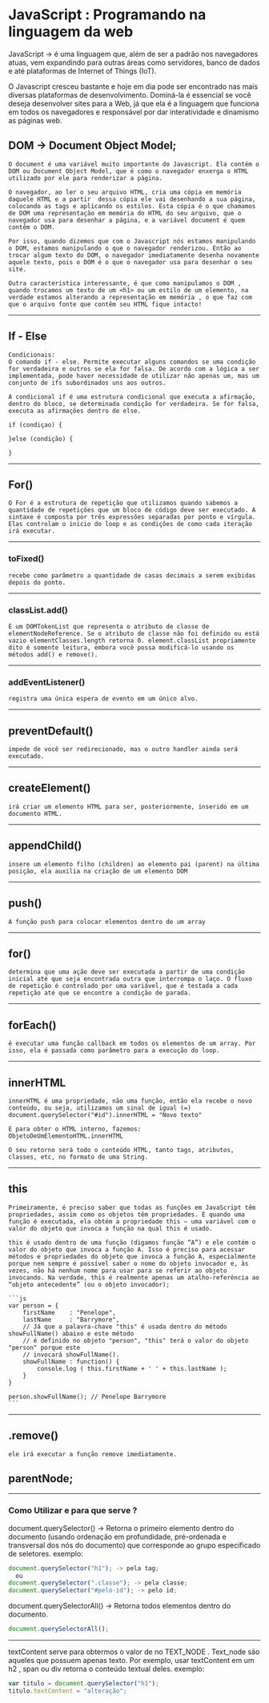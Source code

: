 # JavaScript : Programando na linguagem da web

  JavaScript -> é uma linguagem que, além de ser a padrão nos navegadores atuas, vem expandindo para outras áreas como servidores, banco de dados e até plataformas de Internet of Things (IoT).

  O Javascript cresceu bastante e hoje em dia pode ser encontrado nas mais diversas plataformas de desenvolvimento. Dominá-la é essencial se você deseja desenvolver sites para a Web, já que ela é a linguagem que funciona em todos os navegadores e responsável por dar interatividade e dinamismo as páginas web.

  ## DOM -> Document Object Model;
    O document é uma variável muito importante do Javascript. Ela contém o DOM ou Document Object Model, que é como o navegador enxerga o HTML utilizado por ele para renderizar a página.

    O navegador, ao ler o seu arquivo HTML, cria uma cópia em memória daquele HTML e a partir  dessa cópia ele vai desenhando a sua página, colocando as tags e aplicando os estilos. Esta cópia é o que chamamos de DOM uma representação em memória do HTML do seu arquivo, que o navegador usa para desenhar a página, e a variável document é quem contêm o DOM.

    Por isso, quando dizemos que com o Javascript nós estamos manipulando o DOM, estamos manipulando o que o navegador renderizou. Então ao trocar algum texto do DOM, o navegador imediatamente desenha novamente aquele texto, pois o DOM é o que o navegador usa para desenhar o seu site.

    Outra caracteristica interessante, é que como manipulamos o DOM , quando trocamos um texto de um <h1> ou um estilo de um elemento, na verdade estamos alterando a representação em memória , o que faz com que o arquivo fonte que contêm seu HTML fique intacto!

---

  ## If - Else
    Condicionais:
    O comando if - else. Permite executar alguns comandos se uma condição for verdadeira e outros se ela for falsa. De acordo com a lógica a ser implementada, pode haver necessidade de utilizar não apenas um, mas um conjunto de ifs subordinados uns aos outros.

    A condicional if é uma estrutura condicional que executa a afirmação, dentro do bloco, se determinada condição for verdadeira. Se for falsa, executa as afirmações dentro de else.

    if (condiçao) {

    }else (condição) {

    }
---

  ## For()
    O For é a estrutura de repetição que utilizamos quando sabemos a quantidade de repetições que um bloco de código deve ser executado. A sintaxe é composta por três expressões separadas por ponto e vírgula. Elas controlam o início do loop e as condições de como cada iteração irá executar.
---
  ### toFixed()
    recebe como parâmetro a quantidade de casas decimais a serem exibidas depois do ponto.
---
  ### classList.add()
    É um DOMTokenList que representa o atributo de classe de elementNodeReference. Se o atributo de classe não foi definido ou está vazio elementClasses.length retorna 0. element.classList propriamente dito é somente leitura, embora você possa modificá-lo usando os métodos add() e remove().

---
  ### addEventListener()
    registra uma única espera de evento em um único alvo.
---

  ## preventDefault()
    impede de você ser redirecionado, mas o outro handler ainda será executado.
---

  ## createElement()
    irá criar um elemento HTML para ser, posteriormente, inserido em um documento HTML.
---

  ## appendChild()
    insere um elemento filho (children) ao elemento pai (parent) na última posição, ela auxilia na criação de um elemento DOM
---

  ## push()
    A função push para colocar elementos dentro de um array
---

  ## for()
    determina que uma ação deve ser executada a partir de uma condição inicial até que seja encontrada outra que interrompa o laço. O fluxo de repetição é controlado por uma variável, que é testada a cada repetição até que se encontre a condição de parada.
---

  ## forEach()
    é executar uma função callback em todos os elementos de um array. Por isso, ela é passada como parâmetro para a execução do loop.
---

  ## innerHTML 
    innerHTML é uma propriedade, não uma função, então ela recebe o novo conteúdo, ou seja, utilizamos um sinal de igual (=)
    document.querySelector("#id").innerHTML = "Novo texto"

    E para obter o HTML interno, fazemos:
    ObjetoDeUmElementoHTML.innerHTML

    O seu retorno será todo o conteúdo HTML, tanto tags, atributos, classes, etc, no formato de uma String.
---

  ## this
    Primeiramente, é preciso saber que todas as funções em JavaScript têm propriedades, assim como os objetos têm propriedades. E quando uma função é executada, ela obtém a propriedade this — uma variável com o valor do objeto que invoca a função na qual this é usado.

    this é usado dentro de uma função (digamos função “A”) e ele contém o valor do objeto que invoca a função A. Isso é preciso para acessar métodos e propriedades do objeto que invoca a função A, especialmente porque nem sempre é possível saber o nome do objeto invocador e, às vezes, não há nenhum nome para usar para se referir ao objeto invocando. Na verdade, this é realmente apenas um atalho-referência ao “objeto antecedente” (ou o objeto invocador);

    ```js
    var person = {
        firstName    : "Penelope",
        lastName     : "Barrymore",
        // Já que a palavra-chave "this" é usada dentro do método showFullName() abaixo e este método 
        // é definido no objeto "person", "this" terá o valor do objeto "person" porque este 
        // invocará showFullName()​.
        showFullName : function() {
            console.log ( this.firstName + ' ' + this.lastName );
        }
    }
    ​
    person.showFullName(); // Penelope Barrymore 
    ```
---

  ## .remove()
    ele irá executar a função remove imediatamente.

  ## parentNode;


---

### Como Utilizar e para que serve ?

  document.querySelector() -> Retorna o primeiro elemento dentro do documento (usando ordenação em profundidade, pré-ordenada e transversal dos nós do documento) que corresponde ao grupo especificado de seletores.
  exemplo: 
  ```js
  document.querySelector("h1"); -> pela tag;
    ou
  document.querySelector(".classe"); -> pela classe;
  document.querySelector("#pelo-id"); -> pelo id;
  ```
  document.querySelectorAll() -> Retorna todos elementos dentro do documento.
  ```js
  document.querySelectorAll();
  ```

---

  textContent serve para obtermos o valor de no TEXT_NODE . Text_node são aqueles que possuem apenas texto. Por exemplo, usar textContent em um h2 , span ou div retorna o conteúdo textual deles.
  exemplo: 
  ```js
  var titulo = document.querySelector("h1");
  titulo.textContent = "alteração";
  ```

